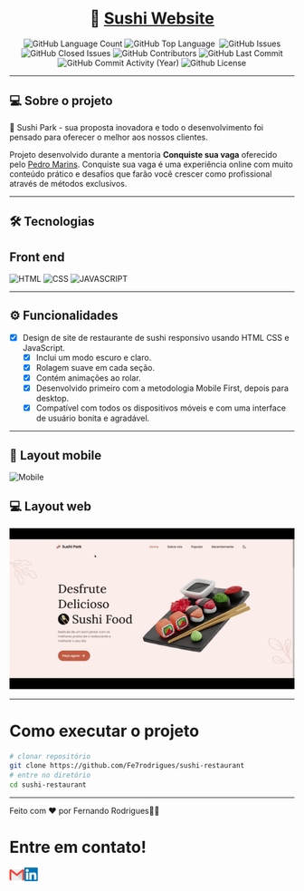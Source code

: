 <h1 align="center">
     🍣 <a href="#" alt="website sushi"> Sushi Website </a>
</h1>

<p align="center">
<img alt="GitHub Language Count" src="https://img.shields.io/github/languages/count/Fe7rodrigues/sushi-restaurant" />
<img alt="GitHub Top Language" src="https://img.shields.io/github/languages/top/Fe7rodrigues/sushi-restaurant" />
<img alt="" src="https://img.shields.io/github/repo-size/Fe7rodrigues/sushi-restaurant" />
<img alt="GitHub Issues" src="https://img.shields.io/github/issues/Fe7rodrigues/sushi-restaurant" />
<img alt="GitHub Closed Issues" src="https://img.shields.io/github/issues-closed/Fe7rodrigues/sushi-restaurant" />
<img alt="GitHub Contributors" src="https://img.shields.io/github/contributors/Fe7rodrigues/sushi-restaurant" />
<img alt="GitHub Last Commit" src="https://img.shields.io/github/last-commit/Fe7rodrigues/sushi-restaurant" />
<img alt="GitHub Commit Activity (Year)" src="https://img.shields.io/github/commit-activity/y/Fe7rodrigues/sushi-restaurant" />
<img alt="Github License" src="https://img.shields.io/github/license/Fe7rodrigues/sushi-restaurant" />
</p>

---

## 💻 Sobre o projeto

🍣 Sushi Park - sua proposta inovadora e todo o desenvolvimento foi pensado para oferecer o melhor aos nossos clientes.


Projeto desenvolvido durante a mentoria **Conquiste sua vaga** oferecido pelo [Pedro Marins](https://conquistesuavaga.com/mentoria).
Conquiste sua vaga é uma experiência online com muito conteúdo prático e desafios que farão você crescer como profissional através de métodos exclusivos.

---

## 🛠 Tecnologias

## Front end
![HTML](https://img.shields.io/badge/HTML-239120?style=for-the-badge&logo=html5&logoColor=white)
![CSS](https://img.shields.io/badge/CSS-239120?&style=for-the-badge&logo=css3&logoColor=white)
![JAVASCRIPT](https://img.shields.io/badge/JavaScript-F7DF1E?style=for-the-badge&logo=javascript&logoColor=black)

---

## ⚙️ Funcionalidades

- [x] Design de site de restaurante de sushi responsivo usando HTML CSS e JavaScript.
  - [x] Inclui um modo escuro e claro.
  - [x] Rolagem suave em cada seção.
  - [x] Contém animações ao rolar.
  - [x] Desenvolvido primeiro com a metodologia Mobile First, depois para desktop.
  - [x] Compatível com todos os dispositivos móveis e com uma interface de usuário bonita e agradável.
 
---

## 📱 Layout mobile
![Mobile](assets/img/preview-mobile.gif) 

## 💻 Layout web

![WEB](assets/img/preview-web.gif)

---

# Como executar o projeto

```bash
# clonar repositório
git clone https://github.com/Fe7rodrigues/sushi-restaurant
# entre no diretório
cd sushi-restaurant
```

---

Feito com ❤️ por Fernando Rodrigues👋🏽

#  Entre em contato!

<p align="center">
  <a href="mailto:fe7rodrigues@gmail.com" >
    <img align="left" alt="FernandoR | Gmail" width="26px" src="https://github.com/SatYu26/SatYu26/blob/master/Assets/Gmail.svg" />
  </a>   
  
  <a href="https://www.linkedin.com/in/fernando-rodrigues-69251a1a2/" target="_blank">
    <img align="left" alt="FernandoR | Linkedin" width="24px" src="https://github.com/SatYu26/SatYu26/blob/master/Assets/Linkedin.svg" />
  </a>   
